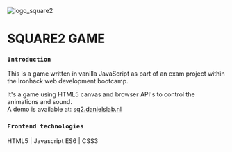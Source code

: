 ![logo_square2](https://sq2.danielslab.nl/img/logogh.png)

# SQUARE2 GAME

### `Introduction`

This is a game written in vanilla JavaScript as part of an exam project within the Ironhack web development bootcamp.

It's a game using HTML5 canvas and browser API's to control the animations and sound.
<br />A demo is available at: [sq2.danielslab.nl](https://sq2.danielslab.nl)

### `Frontend technologies` 
HTML5 | Javascript ES6 | CSS3
<br />
